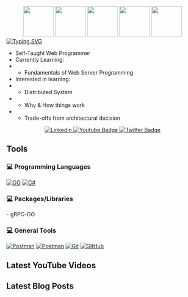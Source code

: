 <!-- LANGUAGE & OS LOGO -->
<div id="intro-img" align="center">
<a href="#"><img src="https://emojis.slackmojis.com/emojis/images/1643514315/2870/windows.png?1643514315" width="80"/></a>
<a href="#"><img src="https://emojis.slackmojis.com/emojis/images/1643514939/9611/linux.png?1643514939" width="80"/></a>
<a href="#"><img src="https://emojis.slackmojis.com/emojis/images/1643514881/8944/vscode.png?1643514881" width="80"/></a>
<a href="#"><img src="https://emojis.slackmojis.com/emojis/images/1643514073/291/golang.png?1643514073" width="80"/></a>
<a href="#"><img src="https://emojis.slackmojis.com/emojis/images/1620759044/38051/dotnet.png?1620759044" width="80"/></a>
</div>

<!-- INTRODUCTION -->
<div id="about-me align="center">
<a href="https://git.io/typing-svg"><img src="https://readme-typing-svg.demolab.com?font=Roboto+Condensed&weight=500&size=24&duration=9999&pause=9999&color=F70CEA&width=550&lines=Hello%2C+I'm+Jinhee+Han;" alt="Typing SVG" /></a>
</div>

- Self-Taught Web Programmer
- Currently Learning:
- - Fundamentals of Web Server Programming
- Interested in learning:
- - Distributed System
- - Why & How things work
- - Trade-offs from architectural decision

<!-- SOCIAL MEDIA -->
<div id="social-media-badges" align="center">
<a href="https://www.linkedin.com/in/jinheehan/">
 <img src="https://img.shields.io/badge/LinkedIn-blue?style=for-the-badge&logo=linkedin&logoColor=white" alt="Linkedin">
  </a>  
  <a href="https://www.youtube.com/@jinheehanaaa/">
 <img src="https://img.shields.io/badge/YouTube-red?style=for-the-badge&logo=youtube&logoColor=white" alt="Youtube Badge">
  </a>  
  <a href="https://twitter.com/JinheeHanAAA/">
 <img src="https://img.shields.io/badge/Twitter-blue?style=for-the-badge&logo=twitter&logoColor=white" alt="Twitter Badge">
  </a>  
 </div>
 
 <!-- FAVORITE TOOLS -->
 ## Tools 
 <h3>💻 Programming Languages</h3>
 <p>
  <a href="#"><img alt="GO" src="https://img.shields.io/badge/Go-00ADD8?style=flat-square&logo=go&logoColor=white" alt="GO"></a>
  <a href="#"><img alt="C#" src="https://emojis.slackmojis.com/emojis/images/1643514422/3999/csharp.png?1643514422" alt="GO"></a>
  
 </p>
 <h3>💻 Packages/Libraries</h3>
   - gRPC-GO
 <h3>💻 General Tools</h3>
<p>
   <a href="#"><img alt="Postman" src="https://img.shields.io/badge/Ubuntu-E95420?style=flat-square&logo=ubuntu&logoColor=white"></a>  
  <a href="#"><img alt="Postman" src="https://img.shields.io/badge/Postman-FF6C37?style=flat-square&logo=postman&logoColor=white"></a>  
  <a href="#"><img alt="Git" src="https://img.shields.io/badge/Git-F05033.svg?style=flat-square&logo=git&logoColor=white"></a>
  <a href="#"><img alt="GitHub" src="https://img.shields.io/badge/GitHub-000000.svg?style=flat-square&logo=github&logoColor=white"></a>
</p>

 
 
 <!-- YouTube Video Cards -->
 ## Latest YouTube Videos
<!-- BEGIN YOUTUBE-CARDS -->
<!-- END YOUTUBE-CARDS -->
 
 
<!-- Latest Blog Posts -->
## Latest Blog Posts
<!-- BLOG-POST-LIST:START -->
<!-- BLOG-POST-LIST:END --> 
 
